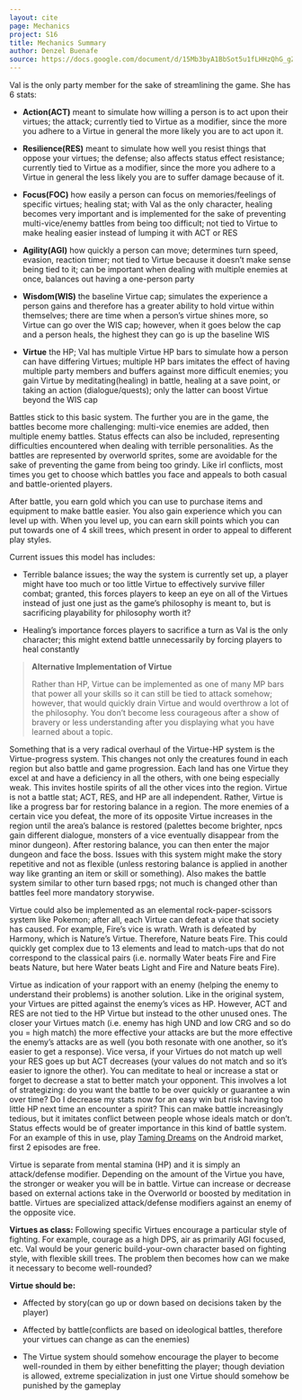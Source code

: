 ```yaml
---
layout: cite
page: Mechanics
project: S16
title: Mechanics Summary
author: Denzel Buenafe
source: https://docs.google.com/document/d/15Mb3byA1BbSot5u1fLHHzQhG_gZKNPLVudQok1xxVZ0/edit?usp=sharing
---
```

Val is the only party member for the sake of streamlining the game. She has 6 stats:

- **Action(ACT)** meant to simulate how willing a person is to act upon their virtues; the attack; currently tied to Virtue as a modifier, since the more you adhere to a Virtue in general the more likely you are to act upon it.

- **Resilience(RES)** meant to simulate how well you resist things that oppose your virtues; the defense; also affects status effect resistance; currently tied to Virtue as a modifier, since the more you adhere to a Virtue in general the less likely you are to suffer damage because of it.

- **Focus(FOC)** how easily a person can focus on memories/feelings of specific virtues; healing stat; with Val as the only character, healing becomes very important and is implemented for the sake of preventing multi-vice/enemy battles from being too difficult; not tied to Virtue to make healing easier instead of lumping it with ACT or RES

- **Agility(AGI)** how quickly a person can move; determines turn speed, evasion, reaction timer; not tied to Virtue because it doesn’t make sense being tied to it; can be important when dealing with multiple enemies at once, balances out having a one-person party

- **Wisdom(WIS)** the baseline Virtue cap; simulates the experience a person gains and therefore has a greater ability to hold virtue within themselves; there are time when a person’s virtue shines more, so Virtue can go over the WIS cap; however, when it goes below the cap and a person heals, the highest they can go is up the baseline WIS

- **Virtue** the HP; Val has multiple Virtue HP bars to simulate how a person can have differing Virtues; multiple HP bars imitates the effect of having multiple party members and buffers against more difficult enemies; you gain Virtue by meditating(healing) in battle, healing at a save point, or taking an action (dialogue/quests); only the latter can boost Virtue beyond the WIS cap

Battles stick to this basic system. The further you are in the game, the battles become more challenging: multi-vice enemies are added, then multiple enemy battles. Status effects can also be included, representing difficulties encountered when dealing with terrible personalities. As the battles are represented by overworld sprites, some are avoidable for the sake of preventing the game from being too grindy. Like irl conflicts, most times you get to choose which battles you face and appeals to both casual and battle-oriented players.

After battle, you earn gold which you can use to purchase items and equipment to make battle easier. You also gain experience which you can level up with. When you level up, you can earn skill points which you can put towards one of 4 skill trees, which present in order to appeal to different play styles.

Current issues this model has includes:

- Terrible balance issues; the way the system is currently set up, a player might have too much or too little Virtue to effectively survive filler combat; granted, this forces players to keep an eye on all of the Virtues instead of just one just as the game’s philosophy is meant to, but is sacrificing playability for philosophy worth it?

- Healing’s importance forces players to sacrifice a turn as Val is the only character; this might extend battle unnecessarily by forcing players to heal constantly

> **Alternative Implementation of Virtue**
>
> Rather than HP, Virtue can be implemented as one of many MP bars that power all your skills so it can still be tied to attack somehow; however, that would quickly drain Virtue and would overthrow a lot of the philosophy. You don’t become less courageous after a show of bravery or less understanding after you displaying what you have learned about a topic.

Something that is a very radical overhaul of the Virtue-HP system is the Virtue-progress system. This changes not only the creatures found in each region but also battle and game progression. Each land has one Virtue they excel at and have a deficiency in all the others, with one being especially weak. This invites hostile spirits of all the other vices into the region. Virtue is not a battle stat; ACT, RES, and HP are all independent. Rather, Virtue is like a progress bar for restoring balance in a region. The more enemies of a certain vice you defeat, the more of its opposite Virtue increases in the region until the area’s balance is restored (palettes become brighter, npcs gain different dialogue, monsters of a vice eventually disappear from the minor dungeon). After restoring balance, you can then enter the major dungeon and face the boss. Issues with this system might make the story repetitive and not as flexible (unless restoring balance is applied in another way like granting an item or skill or something). Also makes the battle system similar to other turn based rpgs; not much is changed other than battles feel more mandatory storywise.

Virtue could also be implemented as an elemental rock-paper-scissors system like Pokemon; after all, each Virtue can defeat a vice that society has caused. For example, Fire’s vice is wrath. Wrath is defeated by Harmony, which is Nature’s Virtue. Therefore, Nature beats Fire. This could quickly get complex due to 13 elements and lead to match-ups that do not correspond to the classical pairs (i.e. normally Water beats Fire and Fire beats Nature, but here Water beats Light and Fire and Nature beats Fire).

Virtue as indication of your rapport with an enemy (helping the enemy to understand their problems) is another solution. Like in the original system, your Virtues are pitted against the enemy’s vices as HP. However, ACT and RES are not tied to the HP Virtue but instead to the other unused ones. The closer your Virtues match (i.e. enemy has high UND and low CRG and so do you = high match) the more effective your attacks are but the more effective the enemy’s attacks are as well (you both resonate with one another, so it’s easier to get a response). Vice versa, if your Virtues do not match up well your RES goes up but ACT decreases (your values do not match and so it’s easier to ignore the other). You can meditate to heal or increase a stat or forget to decrease a stat to better match your opponent. This involves a lot of strategizing: do you want the battle to be over quickly or guarantee a win over time? Do I decrease my stats now for an easy win but risk having too little HP next time an encounter a spirit? This can make battle increasingly tedious, but it imitates conflict between people whose ideals match or don’t. Status effects would be of greater importance in this kind of battle system. For an example of this in use, play [Taming Dreams](https://play.google.com/store/apps/details?id=air.com.alorafane.tamingdreams&hl=en) on the Android market, first 2 episodes are free.

Virtue is separate from mental stamina (HP) and it is simply an attack/defense modifier. Depending on the amount of the Virtue you have, the stronger or weaker you will be in battle. Virtue can increase or decrease based on external actions take in the Overworld or boosted by meditation in battle. Virtues are specialized attack/defense modifiers against an enemy of the opposite vice.

**Virtues as class:** Following specific Virtues encourage a particular style of fighting. For example, courage as a high DPS, air as primarily AGI focused, etc. Val would be your generic build-your-own character based on fighting style, with flexible skill trees. The problem then becomes how can we make it necessary to become well-rounded?

**Virtue should be:**

- Affected by story(can go up or down based on decisions taken by the player)

- Affected by battle(conflicts are based on ideological battles, therefore your virtues can change as can the enemies)

- The Virtue system should somehow encourage the player to become well-rounded in them by either benefitting the player; though deviation is allowed, extreme specialization in just one Virtue should somehow be punished by the gameplay
